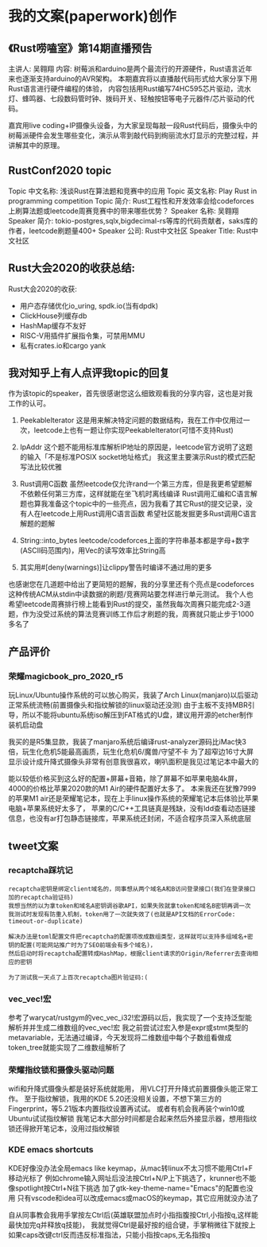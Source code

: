 # 我的文案(paperwork)创作

## 《Rust唠嗑室》第14期直播预告

主讲人: 吴翱翔
内容: 树莓派和arduino是两个最流行的开源硬件，Rust语言近年来也逐渐支持arduino的AVR架构。
本期嘉宾将以直播敲代码形式给大家分享下用Rust语言进行硬件编程的体验，
内容包括用Rust编写74HC595芯片驱动，流水灯、蜂鸣器、七段数码管时钟、拨码开关、轻触按钮等电子元器件/芯片驱动的代码。

嘉宾用live coding+IP摄像头设备，为大家呈现每敲一段Rust代码后，摄像头中的树莓派硬件会发生哪些变化，演示从零到敲代码到绚丽流水灯显示的完整过程，并讲解其中的原理。

## RustConf2020 topic

Topic 中文名称: 浅谈Rust在算法题和竞赛中的应用 
Topic 英文名称: Play Rust in programming competition
Topic 简介: Rust工程性和开发效率会给codeforces上刷算法题或leetcode周赛竞赛中的带来哪些优势？
Speaker 名称: 吴翱翔
Speaker 简介: tokio-postgres,sqlx,bigdecimal-rs等库的代码贡献者，saks库的作者，leetcode刷题量400+
Speaker 公司: Rust中文社区
Speaker Title: Rust中文社区

## Rust大会2020的收获总结:

Rust大会2020的收获:

- 用户态存储优化io_uring, spdk.io(当有dpdk)
- ClickHouse列缓存db
- HashMap缓存不友好
- RISC-V用插件扩展指令集，可禁用MMU
- 私有crates.io和cargo yank

## 我对知乎上有人点评我topic的回复

作为该topic的speaker，首先很感谢您这么细致观看我的分享内容，这也是对我工作的认可。

1. PeekableIterator
这是用来解决特定问题的数据结构，我在工作中仅用过一次，leetcode上也有一题让你实现PeekableIterator(可惜不支持Rust)

4. IpAddr
这个题不能用标准库解析IP地址的原因是，leetcode官方说明了这题的输入「不是标准POSIX socket地址格式」
我这里主要演示Rust的模式匹配写法比较优雅

5. Rust调用C函数
虽然leetcode仅允许rand一个第三方库，但是我更希望题解不依赖任何第三方库，这样就能在坐飞机时离线编译
Rust调用汇编和C语言解题也算我准备这个topic中的一些亮点，因为我看了其它Rust的提交记录，没有人在leetcode上用Rust调用C语言函数
希望社区能发掘更多Rust调用C语言解题的题解

6. String::into_bytes
leetcode/codeforces上面的字符串基本都是字母+数字(ASCII码范围内)，用Vec<u8>的读写效率比String高

8. 其实用#[deny(warnings)]让clippy警告时编译不通过用的更多

也感谢您在几道题中给出了更简短的题解，我的分享里还有个亮点是codeforces这种传统ACM从stdin中读数据的刷题/竞赛网站要怎样进行单元测试。
我个人也希望leetcode周赛排行榜上能看到Rust的提交，虽然我每次周赛只能完成2-3道题，作为没受过系统的算法竞赛训练工作后才刷题的我，周赛就只能止步于1000多名了

## 产品评价

### 荣耀magicbook_pro_2020_r5

玩Linux/Ubuntu操作系统的可以放心购买，我装了Arch Linux(manjaro)以后驱动正常系统流畅(前置摄像头和指纹解锁的linux驱动还没测)
由于主板不支持MBR引导，所以不能将ubuntu系统iso解压到FAT格式的U盘，建议用开源的etcher制作装机启动盘

我买的是R5集显款，我装了manjaro系统后编译rust-analyzer源码比iMac快3倍，玩生化危机5能最高画质，玩生化危机6/魔兽/守望不卡
为了超窄边16寸大屏显示设计成升降式摄像头非常有创意我很喜欢，喇叭面积是我见过笔记本中最大的

能以较低价格买到这么好的配置+屏幕+音箱，除了屏幕不如苹果电脑4k屏，4000的价格比苹果2020款的M1 Air的硬件配置好太多了。
本来我还在犹豫7999的苹果M1 air还是荣耀笔记本，现在上手linux操作系统的荣耀笔记本后体验比苹果电脑+苹果系统好太多了，
苹果的C/C++工具链真是残缺，没有ldd查看动态链接信息，也没有ar打包静态链接库，苹果系统还封闭，不适合程序员深入系统底层

## tweet文案

### recaptcha踩坑记

```
recaptcha密钥是绑定client域名的，同事想从两个域名A和B访问登录接口(我们在登录接口加的recaptcha验证码)
我想当然的以为拿token和域名A密钥调谷歌API，如果失败就拿token和域名B密钥再调一次
我测试时发现有防重入机制，token用了一次就失效了(也就是API文档的ErrorCode: timeout-or-duplicate)
```

```
解决办法是toml配置文件把recaptcha的配置项改成数组类型，这样就可以支持多组域名+密钥的配置(可能网站推广时为了SEO前端会有多个域名)，
然后启动时将recaptcha配置转成HashMap，根据client请求的Origin/Referrer去查询相应的密钥

为了测试我一天点了上百次recaptcha图片验证码:(
```

### vec_vec!宏

参考了warycat/rustgym的vec_vec_i32!宏源码以后，我实现了一个支持泛型能解析并并生成二维数组的vec_vec!宏
我之前尝试过宏入参是expr或stmt类型的metavariable，无法通过编译，今天发现将二维数组中每个子数组看做成token_tree就能实现了二维数组解析了

### 荣耀指纹锁和摄像头驱动问题

wifi和升降式摄像头都是装好系统就能用，
用VLC打开升降式前置摄像头能正常工作。
至于指纹解锁，我用的KDE 5.20还没相关设置，不想下第三方的Fingerprint，等5.21版本内置指纹设置再试试。
或者有机会我再装个win10或Ubuntu试试指纹解锁
我笔记本大部分时间都是合起来然后外接显示器，想用指纹锁还得掀开笔记本，没用过指纹解锁

### KDE emacs shortcuts

KDE好像没办法全局emacs like keymap，从mac转linux不太习惯不能用Ctrl+F移动光标了
例如chrome输入网址后没法按Ctrl+N/P上下挑选了，krunner也不能像spotlight按Ctrl+N往下挑选
加了gtk-key-theme-name="Emacs"的配置也没用
只有vscode和idea可以改成emacs或macOS的keymap，其它应用就没办法了

自从同事教会我用手掌按左Ctrl后(英雄联盟加点时小指指腹按Ctrl,小指按q,这样能最快加完q并释放q技能)，
我就觉得Ctrl是最好按的组合键，手掌稍微往下就按上
如果caps改键ctrl反而违反标准指法，只能小指按caps,无名指按q

